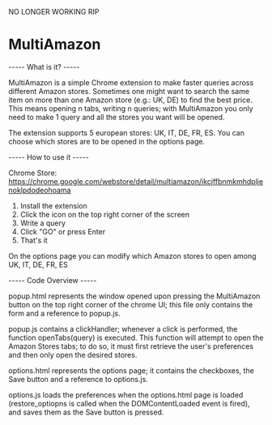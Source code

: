NO LONGER WORKING
RIP

MultiAmazon
===========

----- What is it?  -----

MultiAmazon is a simple Chrome extension to make faster queries across different Amazon stores. Sometimes one might want to search the same item on more than one Amazon store (e.g.: UK, DE) to find the best price.
This means opening n tabs, writing n queries; with MultiAmazon you only need to make 1 query and all the stores you want will be opened.

The extension supports 5 european stores: UK, IT, DE, FR, ES. You can choose which stores are to be opened in the options page.


----- How to use it ----- 

Chrome Store: https://chrome.google.com/webstore/detail/multiamazon/ikcjffbnmkmhdpljenoklpdodeohoama

1) Install the extension
2) Click the icon on the top right corner of the screen
3) Write a query
4) Click "GO" or press Enter
5) That's it

On the options page you can modify which Amazon stores to open among UK, IT, DE, FR, ES


----- Code Overview -----

popup.html represents the window opened upon pressing the MultiAmazon button on the top right corner of the chrome UI;
this file only contains the form and a reference to popup.js.

popup.js contains a clickHandler; whenever a click is performed, the function openTabs(query) is executed.
This function will attempt to open the Amazon Stores tabs; to do so, it must first retrieve the user's preferences and then only open the desired stores.

options.html represents the options page; it contains the checkboxes, the Save button and a reference to options.js.

options.js loads the preferences when the options.html page is loaded (restore_optiopns is called when the DOMContentLoaded event is fired), and saves them as the Save button is pressed.

